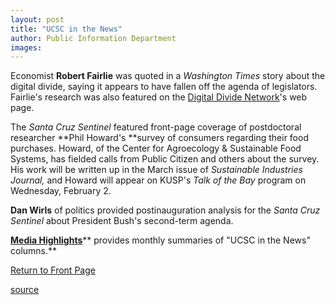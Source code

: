 ```yaml
---
layout: post
title: "UCSC in the News"
author: Public Information Department
images:
---
```


Economist **Robert Fairlie** was quoted in a _Washington Times_ story about the digital divide, saying it appears to have fallen off the agenda of legislators. Fairlie's research was also featured on the [Digital Divide Network][1]'s web page.

The _Santa Cruz_ _Sentinel_ featured front-page coverage of postdoctoral researcher **Phil Howard's **survey of consumers regarding their food purchases. Howard, of the Center for Agroecology & Sustainable Food Systems, has fielded calls from Public Citizen and others about the survey. His work will be written up in the March issue of _Sustainable Industries Journal,_ and Howard will appear on KUSP's _Talk of the Bay_ program on Wednesday, February 2.

**Dan Wirls** of politics provided postinauguration analysis for the _Santa Cruz Sentinel_ about President Bush's second-term agenda.

[**Media Highlights**][2]** provides monthly summaries of "UCSC in the News" columns.**  

  

[Return to Front Page][3]

[1]: http://www.digitaldividenetwork.org/
[2]: http://www.ucsc.edu/news_events/media_highlights
[3]: http://currents.ucsc.edu/

[source](http://www1.ucsc.edu/currents/04-05/01-31/news.asp "Permalink to news")
